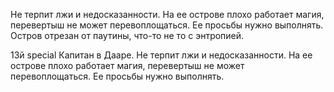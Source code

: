 
Не терпит лжи и недосказанности. На ее острове плохо работает магия, перевертыш не может перевоплощаться. Ее просьбы нужно выполнять. Остров отрезан от паутины, что-то не то с энтропией.

13й special Капитан в Дааре.
Не терпит лжи и недосказанности. На ее острове плохо работает магия, перевертыш не может перевоплощаться. Ее просьбы нужно выполнять.
